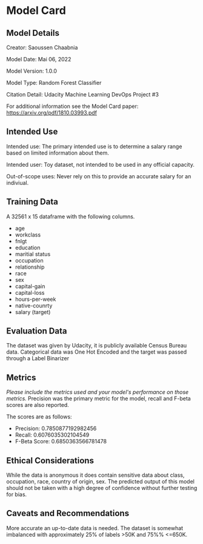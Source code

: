 # Model Card

## Model Details
Creator: Saoussen Chaabnia

Model Date: Mai 06, 2022

Model Version: 1.0.0

Model Type: Random Forest Classifier

Citation Detail: Udacity Machine Learning DevOps Project #3

For additional information see the Model Card paper: https://arxiv.org/pdf/1810.03993.pdf
## Intended Use
Intended use: The primary intended use is to determine a salary range based on limited information about them.

Intended user: Toy dataset, not intended to be used in any official capacity.

Out-of-scope uses: Never rely on this to provide an accurate salary for an indiviual.
## Training Data
A 32561 x 15 dataframe with the following columns.

* age
* workclass
* fnlgt
* education
* maritial status
* occupation
* relationship
* race
* sex
* capital-gain
* capital-loss
* hours-per-week
* native-counrty
* salary (target)
## Evaluation Data
The dataset was given by Udacity, it is publicly available Census Bureau data. Categorical data was One Hot Encoded and the target was passed through a Label Binarizer
## Metrics
_Please include the metrics used and your model's performance on those metrics._
Precision was the primary metric for the model, recall and F-beta scores are also reported.

The scores are as follows:
* Precision: 0.7850877192982456
* Recall: 0.6076035302104549
* F-Beta Score: 0.6850363566781478

## Ethical Considerations
While the data is anonymous it does contain sensitive data about class, occupation, race, country of origin, sex. The predicted output of this model should not be taken with a high degree of confidence without further testing for bias.
## Caveats and Recommendations
More accurate an up-to-date data is needed. 
The dataset is somewhat imbalanced with approximately 25% of labels >50K and 75%% <=650K.